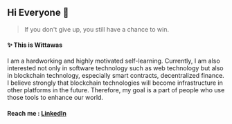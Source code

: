 ## Hi Everyone 👋

> If you don't give up, you still have a chance to win.
> 
#### ✨ This is Wittawas

  I am a hardworking and highly motivated self-learning. Currently, I am also interested not only in software
technology such as web technology but also in blockchain technology, especially smart contracts, decentralized finance.
I believe strongly that blockchain technologies will become infrastructure in other platforms in the future. Therefore, my
goal is a part of people who use those tools to enhance our world.

#### Reach me : [LinkedIn](https://www.linkedin.com/in/wytquant/)
